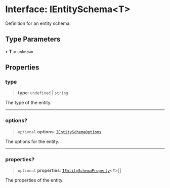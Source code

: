 # Interface: IEntitySchema\<T\>

Definition for an entity schema.

## Type Parameters

• **T** = `unknown`

## Properties

### type

> **type**: `undefined` \| `string`

The type of the entity.

***

### options?

> `optional` **options**: [`IEntitySchemaOptions`](IEntitySchemaOptions.md)

The options for the entity.

***

### properties?

> `optional` **properties**: [`IEntitySchemaProperty`](IEntitySchemaProperty.md)\<`T`\>[]

The properties of the entity.
